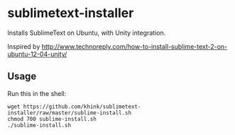 sublimetext-installer
=====================

Installs SublimeText on Ubuntu, with Unity integration.

Inspired by http://www.technoreply.com/how-to-install-sublime-text-2-on-ubuntu-12-04-unity/

Usage
-----

Run this in the shell:

    wget https://github.com/khink/sublimetext-installer/raw/master/sublime-install.sh
    chmod 700 sublime-install.sh
    ./sublime-install.sh

